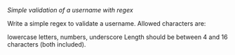 *Simple validation of a username with regex*

Write a simple regex to validate a username. Allowed characters are:

lowercase letters,
numbers,
underscore
Length should be between 4 and 16 characters (both included).